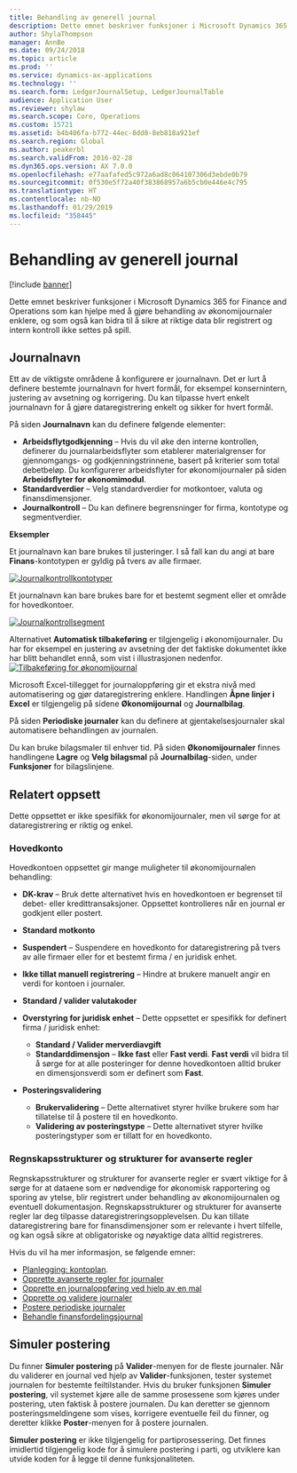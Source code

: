 ```yaml
---
title: Behandling av generell journal
description: Dette emnet beskriver funksjoner i Microsoft Dynamics 365 for Finance and Operations som kan hjelpe med å gjøre behandling av økonomijournaler enklere, og som også kan bidra til å sikre at riktige data blir registrert og intern kontroll ikke settes på spill.
author: ShylaThompson
manager: AnnBe
ms.date: 09/24/2018
ms.topic: article
ms.prod: ''
ms.service: dynamics-ax-applications
ms.technology: ''
ms.search.form: LedgerJournalSetup, LedgerJournalTable
audience: Application User
ms.reviewer: shylaw
ms.search.scope: Core, Operations
ms.custom: 15721
ms.assetid: b4b406fa-b772-44ec-8dd8-8eb818a921ef
ms.search.region: Global
ms.author: peakerbl
ms.search.validFrom: 2016-02-28
ms.dyn365.ops.version: AX 7.0.0
ms.openlocfilehash: e77aafafed5c972a6ad8c064107306d3ebde0b79
ms.sourcegitcommit: 0f530e5f72a40f383868957a6b5cb0e446e4c795
ms.translationtype: HT
ms.contentlocale: nb-NO
ms.lasthandoff: 01/29/2019
ms.locfileid: "358445"
---
```

# <a name="general-journal-processing"></a>Behandling av generell journal

[!include [banner](../includes/banner.md)]

Dette emnet beskriver funksjoner i Microsoft Dynamics 365 for Finance and Operations som kan hjelpe med å gjøre behandling av økonomijournaler enklere, og som også kan bidra til å sikre at riktige data blir registrert og intern kontroll ikke settes på spill.  

## <a name="journal-names"></a>Journalnavn

Ett av de viktigste områdene å konfigurere er journalnavn. Det er lurt å definere bestemte journalnavn for hvert formål, for eksempel konsernintern, justering av avsetning og korrigering. Du kan tilpasse hvert enkelt journalnavn for å gjøre dataregistrering enkelt og sikker for hvert formål. 

På siden **Journalnavn** kan du definere følgende elementer:

-   **Arbeidsflytgodkjenning** – Hvis du vil øke den interne kontrollen, definerer du journalarbeidsflyter som etablerer materialgrenser for gjennomgangs- og godkjenningstrinnene, basert på kriterier som total debetbeløp. Du konfigurerer arbeidsflyter for økonomijournaler på siden **Arbeidsflyter for økonomimodul**.
-   **Standardverdier** – Velg standardverdier for motkontoer, valuta og finansdimensjoner.
-   **Journalkontroll** – Du kan definere begrensninger for firma, kontotype og segmentverdier. 

**Eksempler**

Et journalnavn kan bare brukes til justeringer. I så fall kan du angi at bare **Finans**-kontotypen er gyldig på tvers av alle firmaer. 

[![Journalkontrollkontotyper](./media/journal-control-account-types1.png)](./media/journal-control-account-types1.png)

Et journalnavn kan bare brukes bare for et bestemt segment eller et område for hovedkontoer. 

[![Journalkontrollsegment](./media/journal-control-segment1.png)](./media/journal-control-segment1.png)

Alternativet **Automatisk tilbakeføring** er tilgjengelig i økonomijournaler. Du har for eksempel en justering av avsetning der det faktiske dokumentet ikke har blitt behandlet ennå, som vist i illustrasjonen nedenfor.
[![Tilbakeføring for økonomijournal](./media/general-journal-reversing1.png)](./media/general-journal-reversing1.png) 

Microsoft Excel-tillegget for journaloppføring gir et ekstra nivå med automatisering og gjør dataregistrering enklere. Handlingen **Åpne linjer i Excel** er tilgjengelig på sidene **Økonomijournal** og **Journalbilag**. 

På siden **Periodiske journaler** kan du definere at gjentakelsesjournaler skal automatisere behandlingen av journalen. 

Du kan bruke bilagsmaler til enhver tid. På siden **Økonomijournaler** finnes handlingene **Lagre** og **Velg bilagsmal** på **Journalbilag**-siden, under **Funksjoner** for bilagslinjene.

## <a name="related-setup"></a>Relatert oppsett
Dette oppsettet er ikke spesifikk for økonomijournaler, men vil sørge for at dataregistrering er riktig og enkel.

### <a name="main-account"></a>Hovedkonto

Hovedkontoen oppsettet gir mange muligheter til økonomijournalen behandling:

-   **DK-krav** – Bruk dette alternativet hvis en hovedkontoen er begrenset til debet- eller kredittransaksjoner. Oppsettet kontrolleres når en journal er godkjent eller postert.

-   **Standard motkonto**
-   **Suspendert** – Suspendere en hovedkonto for dataregistrering på tvers av alle firmaer eller for et bestemt firma / en juridisk enhet.
-   **Ikke tillat manuell registrering** – Hindre at brukere manuelt angir en verdi for kontoen i journaler.
-   **Standard / valider valutakoder**
-   **Overstyring for juridisk enhet** – Dette oppsettet er spesifikk for definert firma / juridisk enhet:
    -   **Standard / Valider merverdiavgift**
    -   **Standarddimensjon** – **Ikke fast** eller **Fast verdi**. **Fast verdi** vil bidra til å sørge for at alle posteringer for denne hovedkontoen alltid bruker en dimensjonsverdi som er definert som **Fast**.
-   **Posteringsvalidering**
    -   **Brukervalidering** – Dette alternativet styrer hvilke brukere som har tillatelse til å postere til en hovedkonto.
    -   **Validering av posteringstype** – Dette alternativet styrer hvilke posteringstyper som er tillatt for en hovedkonto.

### <a name="accounting-structures-and-advanced-rules-structures"></a>Regnskapsstrukturer og strukturer for avanserte regler

Regnskapsstrukturer og strukturer for avanserte regler er svært viktige for å sørge for at dataene som er nødvendige for økonomisk rapportering og sporing av ytelse, blir registrert under behandling av økonomijournalen og eventuell dokumentasjon. Regnskapsstrukturer og strukturer for avanserte regler lar deg tilpasse dataregistreringsopplevelsen. Du kan tillate dataregistrering bare for finansdimensjoner som er relevante i hvert tilfelle, og kan også sikre at obligatoriske og nøyaktige data alltid registreres.

Hvis du vil ha mer informasjon, se følgende emner:
- [Planlegging: kontoplan](plan-chart-of-accounts.md). 
- [Opprette avanserte regler for journaler](tasks/create-advanced-rules-journals.md)
- [Opprette en journaloppføring ved hjelp av en mal](tasks/create-journal-entry-template.md)
- [Opprette og validere journaler](tasks/create-validate-journals.md)
- [Postere periodiske journaler](tasks/post-periodic-journals.md)
- [Behandle finansfordelingsjournal](tasks/process-ledger-allocation-journal.md)

## <a name="simulate-posting"></a>Simuler postering
Du finner **Simuler postering** på **Valider**-menyen for de fleste journaler. Når du validerer en journal ved hjelp av **Valider**-funksjonen, tester systemet journalen for bestemte feiltilstander. Hvis du bruker funksjonen **Simuler postering**, vil systemet kjøre alle de samme prosessene som kjøres under postering, uten faktisk å postere journalen. Du kan deretter se gjennom posteringsmeldingene som vises, korrigere eventuelle feil du finner, og deretter klikke **Poster**-menyen for å postere journalen. 

**Simuler postering** er ikke tilgjengelig for partiprosessering. Det finnes imidlertid tilgjengelig kode for å simulere postering i parti, og utviklere kan utvide koden for å legge til denne funksjonaliteten.  
